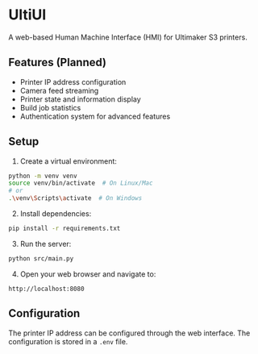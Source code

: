 # UltiUI

A web-based Human Machine Interface (HMI) for Ultimaker S3 printers.

## Features (Planned)
- Printer IP address configuration
- Camera feed streaming
- Printer state and information display
- Build job statistics
- Authentication system for advanced features

## Setup

1. Create a virtual environment:
```bash
python -m venv venv
source venv/bin/activate  # On Linux/Mac
# or
.\venv\Scripts\activate  # On Windows
```

2. Install dependencies:
```bash
pip install -r requirements.txt
```

3. Run the server:
```bash
python src/main.py
```

4. Open your web browser and navigate to:
```
http://localhost:8080
```

## Configuration
The printer IP address can be configured through the web interface. The configuration is stored in a `.env` file. 